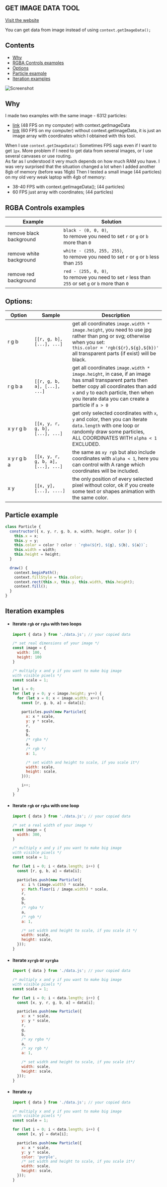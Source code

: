 ## GET IMAGE DATA TOOL
[Visit the website](https://get-image-data.web.app/)

You can get data from image instead of using ```context.getImageData();```

## Contents
- [Why](#why)
- [RGBA Controls examples](#rgba-controls-examples)
- [Options](#options)
- [Particle example](#particle-example)
- [Iteration examples](#iteration-examples)

![Screenshot](assets/screenshot.jpg)

## Why
I made two examples with the same image - 6312 particles:
- [link](https://get-image-data.web.app/examples/context.getImageData/) (48 FPS on my computer) with context.getImageData
- [link](https://get-image-data.web.app/examples/imageDataTool/) (60 FPS on my computer) without context.getImageData, it is just an image array with coordinates which I obtained with this tool.

When I use `context.getImageData()` Sometimes FPS sags even if I want to get `1px`. More problem if I need to get data from several images, or I use several canvases or use routing.<br>
As far as I understood it very much depends on how much RAM you have.
I was very surprised that the situation changed a lot when I added another 8gb of memory (before was 16gb)
Then I tested a small image (44 particles) on my old very weak laptop with 4gb of memory:
- 38-40 FPS with context.getImageData(); (44 particles)
- 60 FPS just array with coordinates; (44 particles)
## RGBA Controls examples
|<img width=250/>Example        |<img width=750/> Solution             |
| -------------- |-----------------------------------------------------|
|remove black background | `black - (0, 0, 0)`, <br> to remove you need to set `r` or `g` or `b` more than `0`                      |
|remove white background | `white - (255, 255, 255)`, <br> to remove you need to set `r` or `g` or `b` less than `255`              | 
|remove red background   | `red - (255, 0, 0)`, <br> to remove you need to set `r` less than `255` or set `g` or `b` more than `0` | 

## Options:
|<img width=250/>Option        |<img width=650/>Sample                 |<img width=1000/>Description                         | 
| -------------- |-----------------------------------------------------|----------------------------------------------|
| r g b          | `[[r, g, b], [...], ...]`                   | get all coordinates `image.width * image.height`, you need to use jpg rather than png or svg; otherwise when you set:<br> ```this.color = 'rgb(${r},${g},${b})'``` <br> all transparent parts (if exist) will be black.|
| r g b a        | `[[r, g, b, a], [...], ...]`             | get all coordinates `image.width * image.height`, in case, if an image has small transparent parts then better copy all coordinates than add `x` and `y` to each particle, then when you iterate data you can create a particle if `a > 0` |
| x y  r g b     | `[[x, y, r, g, b], [...], ...]`       | get only selected coordinates with `x`, `y` and color, then you can iterate `data.length` with one loop or randomly draw some particles, <br> ALL COORDINATES WITH `alpha < 1` EXCLUDED. |
| x y  r g b a   | `[[x, y, r, g, b, a], [...], ...]` | the same as `xy rgb` but also include coordinates with `alpha < 1`, here you can control with A range which coordinates will be included.|
| x y            | `[[x, y], [...], ....]`                        |the only position of every selected pixel without color, ok if you create some text or shapes animation with the same color.|

## Particle example
  ```javascript
  class Particle {
    constructor({ x, y, r, g, b, a, width, height, color }) {
      this.x = x;
      this.y = y;
      this.color = color ? color : `rgba(${r}, ${g}, ${b}, ${a})`;
      this.width = width;
      this.height = height;
    }

    draw() {
      context.beginPath();
      context.fillStyle = this.color;
      context.rect(this.x, this.y, this.width, this.height);
      context.fill();
    }
  }
  ```
## Iteration examples
- #### Iterate `rgb` or `rgba` with two loops
    ```javascript
    import { data } from './data.js'; // your copied data 

    /* set real dimensions of your image */
    const image = {
      width: 100,
      height: 100
    }

    /* multiply x and y if you want to make big image
    with visible pixels */
    const scale = 1;

    let i = 0;
    for (let y = 0; y < image.height; y++) {
      for (let x = 0; x < image.width; x++) {
        const [r, g, b, a] = data[i];

        particles.push(new Particle({
          x: x * scale,
          y: y * scale,
          r,
          g,
          b,
          /* rgba */
          a,
          /* rgb */
          a: 1,

          /* set width and height to scale, if you scale it*/
          width: scale,
          height: scale,
        }));

        i++;
      }
    }
    ```
- #### Iterate `rgb` or `rgba` with one loop
    ```javascript
    import { data } from './data.js'; // your copied data 

    /* set a real width of your image */
    const image = {
      width: 300,
    }

    /* multiply x and y if you want to make big image
    with visible pixels */
    const scale = 1;

    for (let i = 0; i < data.length; i++) {
      const [r, g, b, a] = data[i];

      particles.push(new Particle({
        x: i % (image.width) * scale,
        y: Math.floor(i / image.width) * scale,
        r,
        g,
        b,
        /* rgba */
        a,
        /* rgb */
        a: 1,

        /* set width and height to scale, if you scale it */
        width: scale,
        height: scale,
      }));
    }
    ```
- #### Iterate `xyrgb` or `xyrgba`
    ```javascript
    import { data } from './data.js'; // your copied data 

    /* multiply x and y if you want to make big image
    with visible pixels */
    const scale = 1;

    for (let i = 0; i < data.length; i++) {
      const [x, y, r, g, b, a] = data[i];

      particles.push(new Particle({
        x: x * scale,
        y: y * scale,
        r,
        g,
        b,
        /* xy rgba */
        a,
        /* xy rgb */
        a: 1,

        /* set width and height to scale, if you scale it*/
        width: scale,
        height: scale,
      }));
    }
    ```
- #### Iterate `xy`
    ```javascript
    import { data } from './data.js'; // your copied data 

    /* multiply x and y if you want to make big image
    with visible pixels */
    const scale = 1;

    for (let i = 0; i < data.length; i++) {
      const [x, y] = data[i];

      particles.push(new Particle({
        x: x * scale,
        y: y * scale,
        color: 'purple',
        /* set width and height to scale, if you scale it*/
        width: scale,
        height: scale,
      }));
    }
    ```